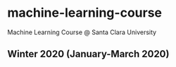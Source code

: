 # machine-learning-course
Machine Learning Course @ Santa Clara University

## Winter 2020 (January-March 2020)
